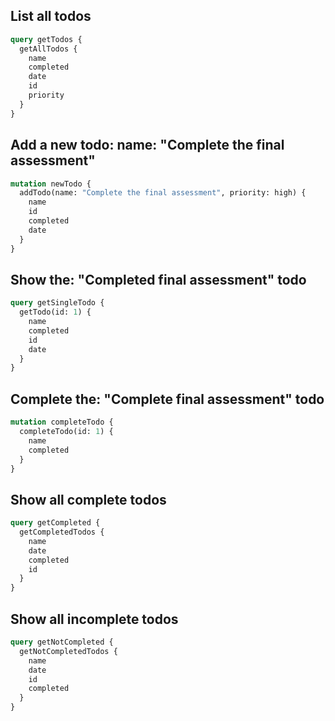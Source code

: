 ## List all todos 

``` graphql
query getTodos {
  getAllTodos {
    name 
    completed
    date
    id
    priority
  }
}   
```

## Add a new todo: name: "Complete the final assessment"

``` graphql 
mutation newTodo {
  addTodo(name: "Complete the final assessment", priority: high) {
    name 
    id 
    completed
    date
  }
}
```

## Show the: "Completed final assessment" todo
``` graphql
query getSingleTodo {
  getTodo(id: 1) {
    name
    completed
    id
    date
  }
}
```

## Complete the: "Complete final assessment" todo

``` graphql 
mutation completeTodo {
  completeTodo(id: 1) {
    name
    completed
  }
}
```

## Show all complete todos

```graphql 
query getCompleted {
  getCompletedTodos {
    name
    date
    completed
    id
  }
}
```
## Show all incomplete todos
``` graphql
query getNotCompleted {
  getNotCompletedTodos {
    name 
    date 
    id 
    completed
  }
}
```
